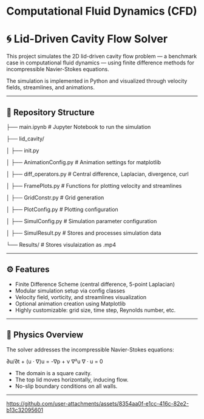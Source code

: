 # Computational Fluid Dynamics (CFD)

# 🌀 Lid-Driven Cavity Flow Solver

This project simulates the 2D lid-driven cavity flow problem — a benchmark case in computational fluid dynamics — using finite difference methods for incompressible Navier-Stokes equations.

The simulation is implemented in Python and visualized through velocity fields, streamlines, and animations.

---

## 📁 Repository Structure

├── main.ipynb # Jupyter Notebook to run the simulation

├── lid_cavity/

  │ ├── init.py

  │ ├── AnimationConfig.py # Animation settings for matplotlib

  │ ├── diff_operators.py # Central difference, Laplacian, divergence, curl

  │ ├── FramePlots.py # Functions for plotting velocity and streamlines

  │ ├── GridConstr.py # Grid generation

  │ ├── PlotConfig.py # Plotting configuration

  │ ├── SimulConfig.py # Simulation parameter configuration

  │ ├── SimulResult.py # Stores and processes simulation data

└── Results/ # Stores visulaization as .mp4



---

## ⚙️ Features

- Finite Difference Scheme (central difference, 5-point Laplacian)
- Modular simulation setup via config classes
- Velocity field, vorticity, and streamlines visualization
- Optional animation creation using Matplotlib
- Highly customizable: grid size, time step, Reynolds number, etc.

---

## 🧠 Physics Overview

The solver addresses the incompressible Navier-Stokes equations:

∂u/∂t + (u · ∇)u = -∇p + ν ∇²u
∇ · u = 0

- The domain is a square cavity.
- The top lid moves horizontally, inducing flow.
- No-slip boundary conditions on all walls.

---



https://github.com/user-attachments/assets/8354aa0f-e1cc-416c-82e2-b13c32095601

